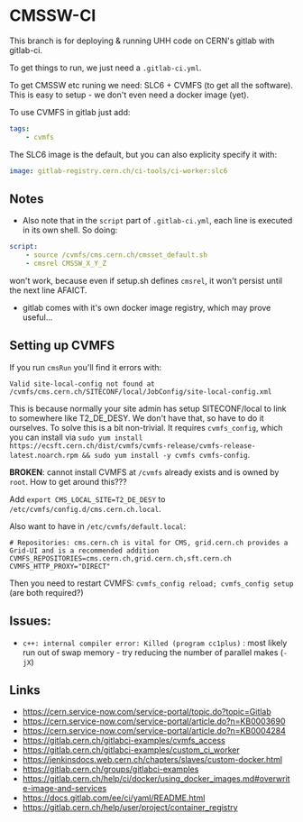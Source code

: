 # CMSSW-CI

This branch is for deploying & running UHH code on CERN's gitlab with gitlab-ci.

To get things to run, we just need a `.gitlab-ci.yml`.

To get CMSSW etc runing we need: SLC6 + CVMFS (to get all the software). This is easy to setup - we don't even need a docker image (yet).

To use CVMFS in gitlab just add:

```yaml
tags:
    - cvmfs
```

The SLC6 image is the default, but you can also explicity specify it with:
```yaml
image: gitlab-registry.cern.ch/ci-tools/ci-worker:slc6
```

## Notes

- Also note that in the `script` part of `.gitlab-ci.yml`, each line is executed in its own shell. So doing:

```yaml
script:
    - source /cvmfs/cms.cern.ch/cmsset_default.sh
    - cmsrel CMSSW_X_Y_Z
```

won't work, because even if setup.sh defines `cmsrel`, it won't persist until the next line AFAICT.


- gitlab comes with it's own docker image registry, which may prove useful...

## Setting up CVMFS

If you run `cmsRun` you'll find it errors with:

```
Valid site-local-config not found at /cvmfs/cms.cern.ch/SITECONF/local/JobConfig/site-local-config.xml
```

This is because normally your site admin has setup SITECONF/local to link to somewhere like T2_DE_DESY. We don't have that, so have to do it ourselves.
To solve this is a bit non-trivial. It requires `cvmfs_config`, which you can install via `sudo yum install https://ecsft.cern.ch/dist/cvmfs/cvmfs-release/cvmfs-release-latest.noarch.rpm && sudo yum install -y cvmfs cvmfs-config`.

**BROKEN**: cannot install CVMFS at `/cvmfs` already exists and is owned by `root`. How to get around this???

Add `export CMS_LOCAL_SITE=T2_DE_DESY` to `/etc/cvmfs/config.d/cms.cern.ch.local`.

Also want to have in `/etc/cvmfs/default.local`:

```
# Repositories: cms.cern.ch is vital for CMS, grid.cern.ch provides a Grid-UI and is a recommended addition
CVMFS_REPOSITORIES=cms.cern.ch,grid.cern.ch,sft.cern.ch
CVMFS_HTTP_PROXY="DIRECT"
```

Then you need to restart CVMFS: `cvmfs_config reload; cvmfs_config setup` (are both required?)

## Issues:

- `c++: internal compiler error: Killed (program cc1plus)` : most likely run out of swap memory - try reducing the number of parallel makes (`-jX`)


## Links

- https://cern.service-now.com/service-portal/topic.do?topic=Gitlab
- https://cern.service-now.com/service-portal/article.do?n=KB0003690
- https://cern.service-now.com/service-portal/article.do?n=KB0004284
- https://gitlab.cern.ch/gitlabci-examples/cvmfs_access
- https://gitlab.cern.ch/gitlabci-examples/custom_ci_worker
- https://jenkinsdocs.web.cern.ch/chapters/slaves/custom-docker.html
- https://gitlab.cern.ch/groups/gitlabci-examples
- https://gitlab.cern.ch/help/ci/docker/using_docker_images.md#overwrite-image-and-services
- https://docs.gitlab.com/ee/ci/yaml/README.html
- https://gitlab.cern.ch/help/user/project/container_registry